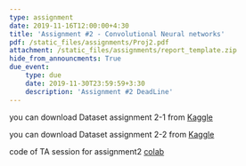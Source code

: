 ```yaml
---
type: assignment
date: 2019-11-16T12:00:00+4:30
title: 'Assignment #2 - Convolutional Neural networks'
pdf: /static_files/assignments/Proj2.pdf
attachment: /static_files/assignments/report_template.zip
hide_from_announcments: True
due_event: 
    type: due
    date: 2019-11-30T23:59:59+3:30
    description: 'Assignment #2 DeadLine'
---
```

you can download Dataset assignment 2-1 from [Kaggle](https://www.kaggle.com/valentynsichkar/traffic-signs-preprocessed)

you can download Dataset assignment 2-2 from [Kaggle](https://www.kaggle.com/ted8080/house-prices-and-images-socal/notebooks)

code of TA session for assignment2 [colab](https://colab.research.google.com/drive/1IvSIqQo1EoBYO4LLM0e9u52nRXWuT6Ec?usp=sharing)
